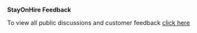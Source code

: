 **StayOnHire Feedback**

To view all public discussions and customer feedback [click here](https://github.com/orgs/stayonhire/discussions)
